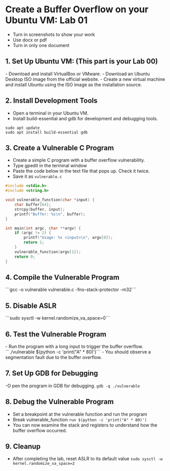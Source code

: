 <h1>Create a Buffer Overflow on your Ubuntu VM: Lab 01</h1>

- Turn in screenshots to show your work
- Use docx or pdf
- Turn in only one document

<h2>1. Set Up Ubuntu VM: (This part is your Lab 00)</h2>
- Download and install VirtualBox or VMware.
- Download an Ubuntu Desktop ISO image from the official website.
- Create a new virtual machine and install Ubuntu using the ISO image as the installation source.


<h2>2. Install Development Tools</h2>

- Open a terminal in your Ubuntu VM.
- Install build-essential and gdb for development and debugging tools.
```
sudo apt update
sudo apt install build-essential gdb
```


<h2>3. Create a Vulnerable C Program</h2>

- Create a simple C program with a buffer overflow vulnerability. 
- Type gpedit in the terminal window
- Paste the code below in the text file that pops up.  Check it twice.
- Save it as `vulnerable.c`


```c
#include <stdio.h>
#include <string.h>

void vulnerable_function(char *input) {
    char buffer[64];
    strcpy(buffer, input);
    printf("Buffer: %s\n", buffer);
}

int main(int argc, char **argv) {
    if (argc != 2) {
        printf("Usage: %s <input>\n", argv[0]);
        return 1;
    }
    vulnerable_function(argv[1]);
    return 0;
}
```

<h2>4. Compile the Vulnerable Program</h2>
```gcc -o vulnerable vulnerable.c -fno-stack-protector -m32```

<h2>5. Disable ASLR</h2>
```sudo sysctl -w kernel.randomize_va_space=0```

<h2>6. Test the Vulnerable Program</h2>
- Run the program with a long input to trigger the buffer overflow.
```./vulnerable $(python -c 'print("A" * 80)')```
- You should observe a segmentation fault due to the buffer overflow.

<h2>7. Set Up GDB for Debugging</h2>

-O pen the program in GDB for debugging.
```gdb -q ./vulnerable```

<h2>8. Debug the Vulnerable Program</h2>

- Set a breakpoint at the vulnerable function and run the program
- Break vulnerable_function
```run $(python -c 'print("A" * 80)')```
- You can now examine the stack and registers to understand how the buffer overflow occurred.

<h2>9. Cleanup</h2>

- After completing the lab, reset ASLR to its default value
```sudo sysctl -w kernel.randomize_va_space=2```


